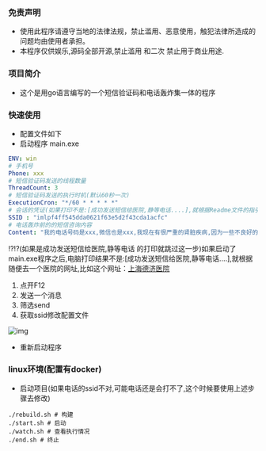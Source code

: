 ### 免责声明

- 使用此程序请遵守当地的法律法规，禁止滥用、恶意使用，触犯法律所造成的问题均由使用者承担。
- 本程序仅供娱乐,源码全部开源,禁止滥用 和二次 禁止用于商业用途.

### 项目简介

- 这个是用go语言编写的一个短信验证码和电话轰炸集一体的程序

### 快速使用

- 配置文件如下
- 启动程序 main.exe

```yaml
ENV: win
# 手机号
Phone: xxx
# 短信验证码发送的线程数量
ThreadCount: 3
# 短信验证码发送的执行时机(默认60秒一次)
ExecutionCron: "*/60 * * * * *"
# 会话的凭证(如果打印不是:[成功发送短信给医院,静等电话....],就根据Readme文件的指引去修改这个配置)
SSID : "imlpf4ff545dda0621f63e5d2f43cda1acfc"
# 电话轰炸前的的短信咨询内容
Content: "我的电话号码是xxx,微信也是xxx,我现在有很严重的肾脏疾病,因为一些不良好的饮食习惯和作息习惯,比较严重,已经影响到我的生活,想要求助一下医生,如果可以的话请电话联系我,谢谢"
```

⁉️⁉️(如果是成功发送短信给医院,静等电话   的打印就跳过这一步)如果启动了main.exe程序之后,电脑打印结果不是:[成功发送短信给医院,静等电话....],就根据随便去一个医院的网址,比如这个网址：[上海德济医院](https://ada.baidu.com/site/shneuro.com/xyl?imid=3fb0842c76e3261b0f200158293319dc#back1707914485901)

1. 点开F12
2. 发送一个消息
3. 筛选send
4. 获取ssid修改配置文件

![img](https://cdn.nlark.com/yuque/0/2024/png/35553992/1720571681215-378adaf2-b4c8-4f1a-bad8-00fbd4e60596.png)

- 重新启动程序

### linux环境(配置有docker)

- 启动项目(如果电话的ssid不对,可能电话还是会打不了,这个时候要使用上述步骤去修改)

```shell
./rebuild.sh # 构建
./start.sh # 启动
./watch.sh # 查看执行情况
./end.sh # 终止
```
